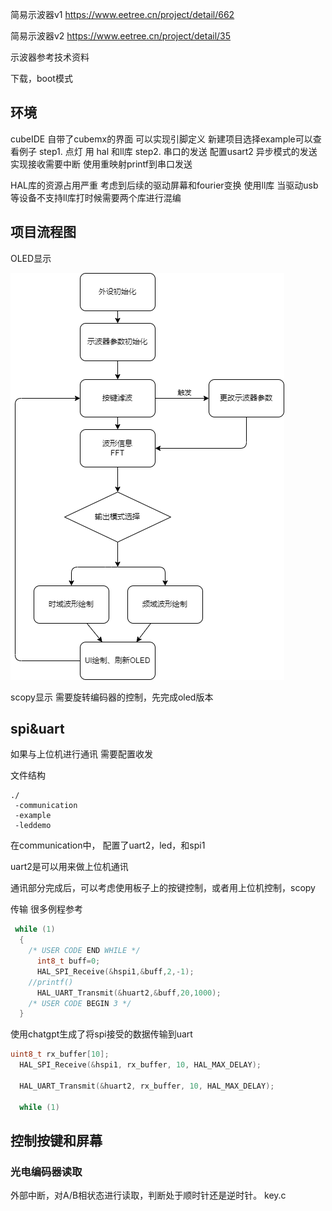 简易示波器v1
https://www.eetree.cn/project/detail/662

简易示波器v2
https://www.eetree.cn/project/detail/35

示波器参考技术资料

下载，boot模式


## 环境
cubeIDE 自带了cubemx的界面 可以实现引脚定义
新建项目选择example可以查看例子
step1. 点灯 用 hal 和ll库
step2. 串口的发送 配置usart2 异步模式的发送 实现接收需要中断
使用重映射printf到串口发送

HAL库的资源占用严重 考虑到后续的驱动屏幕和fourier变换
使用ll库 当驱动usb等设备不支持ll库打时候需要两个库进行混编

## 项目流程图

OLED显示

<img src="./project%20diagram.png">

scopy显示
需要旋转编码器的控制，先完成oled版本

## spi&uart
如果与上位机进行通讯 需要配置收发

文件结构
```
./
 -communication
 -example
 -leddemo
 ```

在communication中， 配置了uart2，led，和spi1


uart2是可以用来做上位机通讯

通讯部分完成后，可以考虑使用板子上的按键控制，或者用上位机控制，scopy

传输 很多例程参考
```c
 while (1)
  {
    /* USER CODE END WHILE */
	  int8_t buff=0;
	  HAL_SPI_Receive(&hspi1,&buff,2,-1);
	//printf()
	  HAL_UART_Transmit(&huart2,&buff,20,1000);
    /* USER CODE BEGIN 3 */
  }
```

使用chatgpt生成了将spi接受的数据传输到uart

```c
uint8_t rx_buffer[10];
  HAL_SPI_Receive(&hspi1, rx_buffer, 10, HAL_MAX_DELAY);

  HAL_UART_Transmit(&huart2, rx_buffer, 10, HAL_MAX_DELAY);

  while (1)
  ```


## 控制按键和屏幕
### 光电编码器读取
外部中断，对A/B相状态进行读取，判断处于顺时针还是逆时针。
key.c
